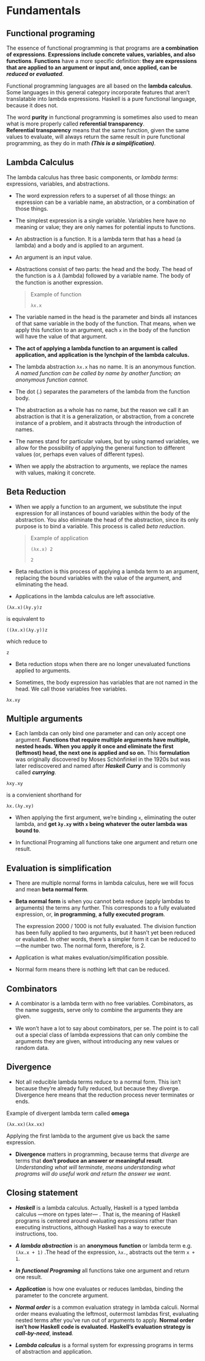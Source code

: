 # Fundamentals


## Functional programing

The essence of functional programming is that programs are **a combination of expressions**. **Expressions include concrete values, variables, and also functions**. **Functions** have a more specific definition: **they are expressions that are applied to an argument or input and, once applied, can be _reduced_ or _evaluated_**.

Functional programming languages are all based on the **lambda calculus**. Some languages in this general category incorporate features that aren’t translatable into lambda expressions. Haskell is a pure functional language, because it does not.



The word **purity** in functional programming is sometimes also used to mean what is more properly called **referential transparency**.     
**Referential transparency** means that the same function, given the same values to evaluate, will always return the same result in pure functional programming, as they do in math  **_(This is a simplification)_**.


## Lambda Calculus

The lambda calculus has three basic components, or _lambda terms_: expressions, variables, and abstractions. 

- The word expression refers to a superset of all those things: an expression can be a variable name, an abstraction, or a combination of those things. 


- The simplest expression is a single variable. Variables here have no meaning or value; they are only names for potential inputs to functions. 


- An abstraction is a function. It is a lambda term that has a head (a lambda) and a body and is applied to an argument. 


- An argument is an input value. 


- Abstractions consist of two parts: the head and the body. The head of the function is a 𝜆 (lambda) followed by a variable name. The body of the function is another expression.

  > Example of function  
  > 
  > `λx.x`  

- The variable named in the head is the parameter and binds all instances of that same variable in the body of the function. That means, when we apply this function to an argument, each `x` in the body of the function will have the value of that argument.


- **The act of applying a lambda function to an argument is called application, and application is the lynchpin of the lambda calculus.**


- The lambda abstraction `λx.x` has no name. It is an anonymous function. _A named function can be called by name by another function; an anonymous function cannot._


- The dot (.) separates the parameters of the lambda from the function body. 


- The abstraction as a whole has no name, but the reason we call it an abstraction is that it is a generalization, or abstraction, from a concrete instance of a problem, and it abstracts through the introduction of names. 


- The names stand for particular values, but by using named variables, we allow for the possibility of applying the general function to different values (or, perhaps even values of different types). 


- When we apply the abstraction to arguments, we replace the names with values, making it concrete.


## Beta Reduction

- When we apply a function to an argument, we substitute the input expression for all instances of bound variables within the body of the abstraction. You also eliminate the head of the abstraction, since its only purpose is to bind a variable. This process is called _beta reduction_.

  > Example of application  
  > 
  > `(λx.x) 2`  
  > 
  > `2`

- Beta reduction is this process of applying a lambda term to an argument, replacing the bound variables with the value of the argument, and eliminating the head.

- Applications in the lambda calculus are left associative.

`(λx.x)(λy.y)z`

is equivalent to

`((λx.x)(λy.y))z`

which reduce to

`z`

- Beta reduction stops when there are no longer unevaluated functions applied to arguments.

- Sometimes, the body expression has variables that are not named in the head. We call those variables free variables.

`λx.xy`


## Multiple arguments


- Each lambda can only bind one parameter and can only accept one argument. **Functions that require multiple arguments have multiple, nested heads.** **When you apply it once and eliminate the first (leftmost) head, the next one is applied and so on.** This **formulation** was originally discovered by Moses Schönfinkel in the 1920s but was later rediscovered and named after **_Haskell Curry_** and is commonly called **_currying_**.


`λxy.xy`

is a convienient shorthand for

`λx.(λy.xy)`

- When applying the first argument, we’re binding `x`, eliminating the outer lambda, and **get `λy.xy` with `x` being whatever the outer lambda was bound to**.


- In functional Programing all functions take one argument and return one result.




## Evaluation is simplification

- There are multiple normal forms in lambda calculus, here we will focus and mean **beta normal form**. 


- **Beta normal form** is when you cannot beta reduce (apply lambdas to arguments) the terms any further. This corresponds to a fully evaluated expression, or, **in programming**, **a fully executed program**.


    The expression 2000 / 1000 is not fully evaluated. The division function has been fully applied to two arguments, but it hasn’t yet been reduced or evaluated. In other words, there’s a simpler form it can be reduced to—the number two. The normal form, therefore, is 2.

- Application is what makes evaluation/simplification possible.

- Normal form means there is nothing left that can be reduced.

## Combinators

- A combinator is a lambda term with no free variables. Combinators, as the name suggests, serve only to combine the arguments they are given.


- We won’t have a lot to say about combinators, per se. The point is to call out a special class of lambda expressions that can only combine the arguments they are given, without introducing any new values or random data.



## Divergence


- Not all reducible lambda terms reduce to a normal form. This isn’t because they’re already fully reduced, but because they diverge. Divergence here means that the reduction process never terminates or ends.


Example of divergent lambda term called **omega**

`(λx.xx)(λx.xx)`

Applying the first lambda to the argument give us back the same expression.


- **Divergence** matters in programming, because terms that _diverge_ are terms that **don’t produce an answer or meaningful result**. _Understanding what will terminate, means understanding what programs will do useful work and return the answer we want_.



## Closing statement

- **_Haskell_** is a lambda calculus. Actually, Haskell is a typed lambda calculus —more on types later— . That is, the meaning of Haskell programs is centered around evaluating expressions rather than executing instructions, although Haskell has a way to execute instructions, too.


- **_A lambda abstraction_** is an **anonymous function** or lambda term e.g. `(λx.x + 1)` .The head of the expression, `λx.`, abstracts out the term `x + 1`.


- **_In functional Programing_** all functions take one argument and return one result.


- **_Application_** is how one evaluates or reduces lambdas, binding the parameter to the concrete argument.


- **_Normal order_** is a common evaluation strategy in lambda calculi. Normal order means evaluating the leftmost, outermost lambdas first, evaluating nested terms after you’ve run out of arguments to apply. **Normal order isn’t how Haskell code is evaluated.** **Haskell’s evaluation strategy is** **_call-by-need_**, **instead**.


- **_Lambda calculus_** is a formal system for expressing programs in terms of abstraction and application.

 

